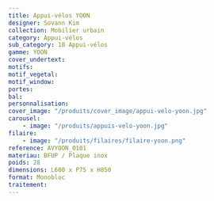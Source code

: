 ```yaml
---
title: Appui-vélos YOON
designer: Sovann Kim
collection: Mobilier urbain
category: Appui-vélos
sub_category: 18 Appui-vélos
gamme: YOON
cover_undertext:
motifs:
motif_vegetal:
motif_window:
portes:
bal:
personnalisation:
cover_image: "/produits/cover_image/appui-velo-yoon.jpg"
carousel:
    - image: "/produits/appuis-velo-yoon.jpg"
filaire:
    - image: "/produits/filaires/filaire-yoon.png"
reference: AVYOON_0101
materiau: BFUP / Plaque inox
poids: 28
dimensions: L600 x P75 x H850
format: Monobloc
traitement:
---
```

